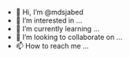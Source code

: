 - 👋 Hi, I’m @mdsjabed
- 👀 I’m interested in ...
- 🌱 I’m currently learning ...
- 💞️ I’m looking to collaborate on ...
- 📫 How to reach me ...

<!---
mdsjabed/mdsjabed is a ✨ special ✨ repository because its `README.md` (this file) appears on your GitHub profile.
You can click the Preview link to take a look at your changes.
--->
